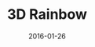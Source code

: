 ---
title: 3D Rainbow
description: A Visual Design 3D rainbow sphere.
client:
skills:
  - Visual Design
date: 2016-01-26
layout: work
permalink: false
---